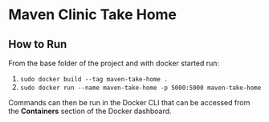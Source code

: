 # Maven Clinic Take Home

## How to Run
From the base folder of the project and with docker started run:
1. `sudo docker build --tag maven-take-home .`
2. `sudo docker run --name maven-take-home -p 5000:5000 maven-take-home`

Commands can then be run in the Docker CLI that can be accessed from the **Containers** section of the Docker dashboard.